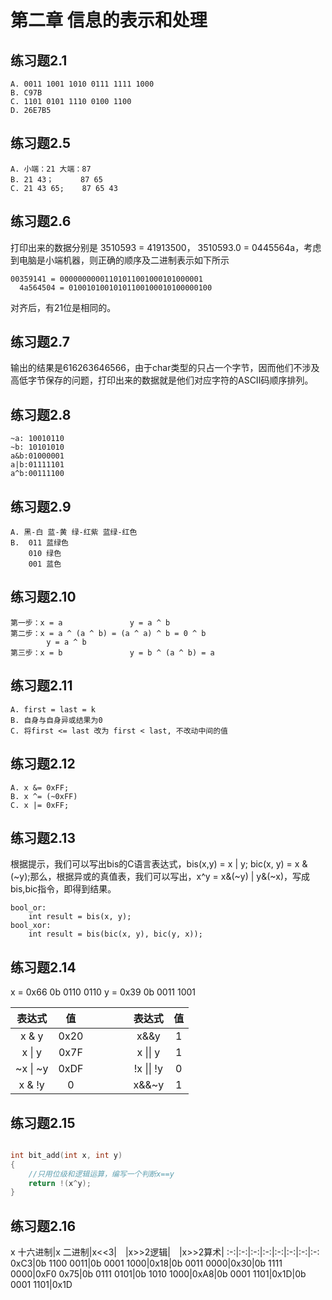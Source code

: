 # 第二章 信息的表示和处理

## 练习题2.1

    A. 0011 1001 1010 0111 1111 1000
    B. C97B
    C. 1101 0101 1110 0100 1100
    D. 26E7B5

## 练习题2.5

    A. 小端：21 大端：87
    B. 21 43；      87 65
    C. 21 43 65;    87 65 43

## 练习题2.6

打印出来的数据分别是 3510593 = 41913500， 3510593.0 = 0445564a，考虑到电脑是小端机器，则正确的顺序及二进制表示如下所示

    00359141 = 00000000001101011001000101000001
      4a564504 = 01001010010101100100010100000100

对齐后，有21位是相同的。

## 练习题2.7

输出的结果是616263646566，由于char类型的只占一个字节，因而他们不涉及高低字节保存的问题，打印出来的数据就是他们对应字符的ASCII码顺序排列。

## 练习题2.8

    ~a: 10010110
    ~b: 10101010
    a&b:01000001
    a|b:01111101
    a^b:00111100

## 练习题2.9

    A. 黑-白 蓝-黄 绿-红紫 蓝绿-红色
    B.  011 蓝绿色
        010 绿色
        001 蓝色

## 练习题2.10

    第一步：x = a               y = a ^ b
    第二步：x = a ^ (a ^ b) = (a ^ a) ^ b = 0 ^ b
            y = a ^ b
    第三步：x = b               y = b ^ (a ^ b) = a

## 练习题2.11

    A. first = last = k
    B. 自身与自身异或结果为0
    C. 将first <= last 改为 first < last, 不改动中间的值

## 练习题2.12

    A. x &= 0xFF;
    B. x ^= (~0xFF)
    C. x |= 0xFF;

## 练习题2.13

根据提示，我们可以写出bis的C语言表达式，bis(x,y) = x | y; bic(x, y) = x & (~y);那么，根据异或的真值表，我们可以写出，x^y = x&(~y) | y&(~x)，写成bis,bic指令，即得到结果。

    bool_or:
        int result = bis(x, y);
    bool_xor:
        int result = bis(bic(x, y), bic(y, x));

## 练习题2.14

x = 0x66        0b 0110 0110
y = 0x39        0b 0011 1001

表达式|值||表达式|值
:-:|:-:|:-:|:-:|:-:
x & y|0x20|&emsp;&emsp;&emsp;|x&&y|1
x \| y|0x7F|&emsp;&emsp;&emsp;|x \|\| y|1
~x \| ~y|0xDF|&emsp;&emsp;&emsp;|!x \|\| !y|0
x & !y|0|&emsp;&emsp;&emsp;|x&&~y|1

## 练习题2.15

```C

int bit_add(int x, int y)
{
    //只用位级和逻辑运算，编写一个判断x==y
    return !(x^y);
}

```

## 练习题2.16

x 十六进制|x 二进制|x<<3|&emsp;|x>>2逻辑|&emsp;|x>>2算术|
:-:|:-:|:-:|:-:|:-:|:-:|:-:|:-:
0xC3|0b 1100 0011|0b 0001 1000|0x18|0b 0011 0000|0x30|0b 1111 0000|0xF0
0x75|0b 0111 0101|0b 1010 1000|0xA8|0b 0001 1101|0x1D|0b 0001 1101|0x1D
